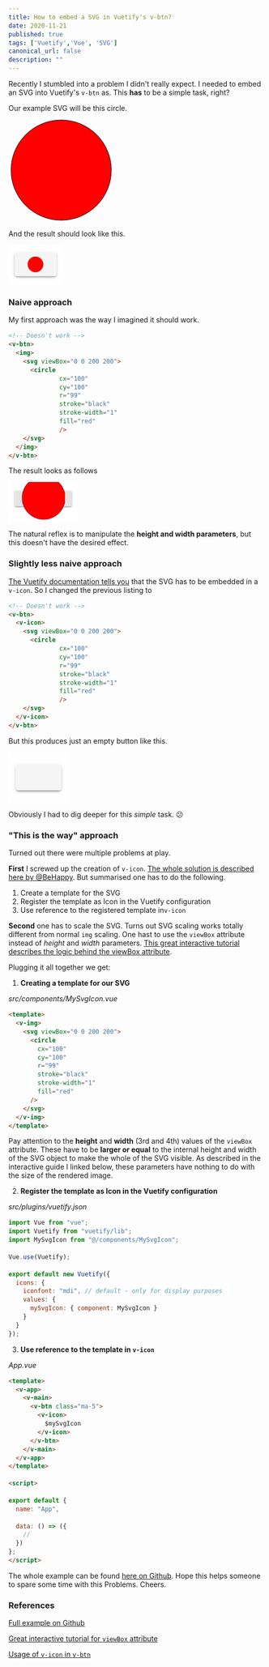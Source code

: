 ```yaml
---
title: How to embed a SVG in Vuetify's v-btn?
date: 2020-11-21
published: true
tags: ['Vuetify','Vue', 'SVG']
canonical_url: false
description: ""
---
```


Recently I stumbled into a problem I didn't really expect. I needed to embed an SVG into Vuetify's `v-btn` as. This **has** to be a simple task, right?

Our example SVG will be this circle.

  <img>

<svg height="200">    
  <circle cx="100" cy="100" r="99" stroke="black" stroke-width="1" fill="red" />  
</svg> 

  </img>

And the result should look like this.

<img src="./embed-svg-in-v-btn/FinalResult.png" align="middle" height=80>

### Naive approach

My first approach was the way I imagined it should work. 

```html
<!-- Doesn't work -->
<v-btn>
  <img>
    <svg viewBox="0 0 200 200">
      <circle
              cx="100"
              cy="100"
              r="99"
              stroke="black"
              stroke-width="1"
              fill="red"
              />
    </svg>
  </img>
</v-btn>
```

The result looks as follows

<img src="./embed-svg-in-v-btn/NaiveApproach.png" align="middle" height=80>

The natural reflex is to manipulate the **height and width parameters**, but this doesn't have the desired effect.

### Slightly less naive approach

[The Vuetify documentation tells you](https://vuetifyjs.com/en/components/buttons/) that the SVG has to be embedded in a `v-icon`. So I changed the previous listing to 

```html
<!-- Doesn't work -->
<v-btn>
  <v-icon>
    <svg viewBox="0 0 200 200">
      <circle
              cx="100"
              cy="100"
              r="99"
              stroke="black"
              stroke-width="1"
              fill="red"
              />
    </svg>
  </v-icon>
</v-btn>
```

But this produces just an empty button like this.

<img src="./embed-svg-in-v-btn/NaiveApproach2.png" align="middle" height=100>

Obviously I had to dig deeper for this *simple* task. &#128533;



### "This is the way" approach

Turned out there were multiple problems at play. 

**First** I screwed up the creation of `v-icon`. [The whole solution is described here by @BeHappy](https://stackoverflow.com/questions/64934008/cant-display-svg-in-v-icon). But summarised one has to do the following.

1. Create a template for the SVG
2. Register the template as Icon in the Vuetify configuration
3. Use reference to the registered template in`v-icon`

**Second** one has to scale the SVG. Turns out SVG scaling works totally different from normal `img` scaling. One hast to use the `viewBox` attribute instead of *height* and *width* parameters.  [This great interactive tutorial describes the logic behind the viewBox attribute](https://wattenberger.com/guide/scaling-svg). 

Plugging it all together we get: 

1. **Creating a template for our SVG**

*src/components/MySvgIcon.vue* 

```html
<template>
  <v-img>
    <svg viewBox="0 0 200 200">
      <circle
        cx="100"
        cy="100"
        r="99"
        stroke="black"
        stroke-width="1"
        fill="red"
      />
    </svg>
  </v-img>
</template>
```

Pay attention to the **height** and **width** (3rd and 4th) values of the `viewBox` attribute. These have to be **larger or equal** to the internal height and width of the SVG object to make the whole of the SVG visible. As described in the interactive guide I linked below, these parameters have nothing to do with the size of the rendered image.



2. **Register the template as Icon in the Vuetify configuration**

*src/plugins/vuetify.json* 

```javascript
import Vue from "vue";
import Vuetify from "vuetify/lib";
import MySvgIcon from "@/components/MySvgIcon";

Vue.use(Vuetify);

export default new Vuetify({
  icons: {
    iconfont: "mdi", // default - only for display purposes
    values: {
      mySvgIcon: { component: MySvgIcon }
    }
  }
});

```



3. **Use reference to the template in `v-icon`**

*App.vue*

```html
<template>
  <v-app>
    <v-main>
      <v-btn class="ma-5">
        <v-icon>
          $mySvgIcon
        </v-icon>
      </v-btn>
    </v-main>
  </v-app>
</template>

<script>

export default {
  name: "App",

  data: () => ({
    //
  })
};
</script>
```

The whole example can be found [here on Github](https://github.com/borttrob/embed-svg-in-v-icon.git). Hope this helps someone to spare some time with this Problems. Cheers.



### References 

[Full example on Github](https://github.com/borttrob/embed-svg-in-v-icon.git)

[Great interactive tutorial for `viewBox` attribute](https://wattenberger.com/guide/scaling-svg)

[Usage of `v-icon` in `v-btn`](https://stackoverflow.com/questions/64934008/cant-display-svg-in-v-icon)

